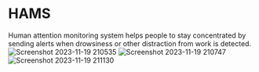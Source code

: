 # HAMS
Human attention monitoring system helps people to stay  concentrated by sending alerts when drowsiness or other  distraction from work is detected.
![Screenshot 2023-11-19 210535](https://github.com/sidharthmannath/HAMS/assets/134440871/ec2cc024-d655-4d0a-9ba9-5d134cfc5c0a)
![Screenshot 2023-11-19 210747](https://github.com/sidharthmannath/HAMS/assets/134440871/7bb6e587-5f68-4205-b7b3-28b85a9b34c6)
![Screenshot 2023-11-19 211130](https://github.com/sidharthmannath/HAMS/assets/134440871/29158453-5207-4edb-9ba8-a766c8bcf298)
